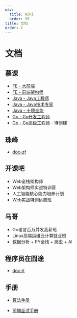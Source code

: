 ```yaml
---
nav:
  title: Wiki
  order: 99
title: 文档
order: 2
---
```


# 文档

## 慕课

- [FE - 大前端](http://mk-fe-bigfe.wuxiao.io)
- [FE - 前端架构师](http://mk-fe-advance.wuxiao.io)
- [Java - Java工程师](http://mk-java-basic.wuxiao.io)
- [Java - Java技术专家](https://mk-java-advance.wuxiao.io/)
- [Java - 十项全能](https://mk-java-pro.wuxiao.io/)
- [Go - Go开发工程师](https://mk-go-basic.wuxiao.io)
- [Go - Go高级工程师](https://mk-go-pro.wuxiao.io) - 待创建

## 珠峰

- [doc-zf](https://doc-zf.wuxiao.io)

## 开课吧

- Web全栈架构师
- Web架构师实战特训营
- 人工智能核心能力培养计划
- Web实战特训远航班

## 马哥

- Go语言百万并发高薪班
- Linux高端运维云计算就业班
- 数据分析 + PY全栈 + 爬虫 + AI

## 程序员在囧途

- [doc-jt](https://doc-jt.wuxiao.io/)

## 手册

- [算法手册](https://doc-algorithm.wuxiao.io)

- [前端面试手册](https://interview.wuxiao.io)

